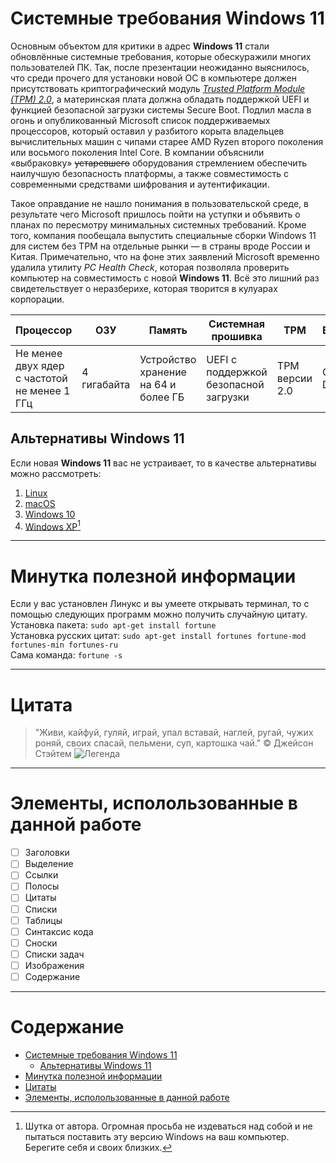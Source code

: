# Системные требования Windows 11

Основным объектом для критики в адрес **Windows 11** стали обновлённые системные требования, которые обескуражили многих пользователей ПК. Так, после презентации неожиданно выяснилось, что среди прочего для установки новой ОС в компьютере должен присутствовать криптографический модуль [*Trusted Platform Module (TPM) 2.0*](https://learn.microsoft.com/ru-ru/windows/security/hardware-security/tpm/trusted-platform-module-overview), а материнская плата должна обладать поддержкой UEFI и функцией безопасной загрузки системы Secure Boot. Подлил масла в огонь и опубликованный Microsoft список поддерживаемых процессоров, который оставил у разбитого корыта владельцев вычислительных машин с чипами старее AMD Ryzen второго поколения или восьмого поколения Intel Core. В компании объяснили «выбраковку» ~~устаревшего~~ оборудования стремлением обеспечить наилучшую безопасность платформы, а также совместимость с современными средствами шифрования и аутентификации.

Такое оправдание не нашло понимания в пользовательской среде, в результате чего Microsoft пришлось пойти на уступки и объявить о планах по пересмотру минимальных системных требований. Кроме того, компания пообещала выпустить специальные сборки Windows 11 для систем без TPM на отдельные рынки — в страны вроде России и Китая. Примечательно, что на фоне этих заявлений Microsoft временно удалила утилиту *PC Health Check*, которая позволяла проверить компьютер на совместимость с новой **Windows 11**. Всё это лишний раз свидетельствует о неразберихе, которая творится в кулуарах корпорации.

|Процессор |ОЗУ |Память |Системная прошивка  |TPM |Видеоадаптер |
|----|----|----|----|----|----|
|Не менее двух ядер с частотой не менее 1 ГГц|4 гигабайта|Устройство хранение на 64 и более ГБ|UEFI с поддержкой безопасной загрузки|TPM версии 2.0|Совместим с DirectX 12|

## Альтернативы Windows 11
Если новая **Windows 11** вас не устраивает, то в качестве альтернативы можно рассмотреть:
1. [Linux](https://ru.wikipedia.org/wiki/Linux)
2. [macOS](https://ru.wikipedia.org/wiki/MacOS)
3. [Windows 10](https://ru.wikipedia.org/wiki/Windows_10)
4. [Windows XP](https://ru.wikipedia.org/wiki/Windows_XP)[^1]

___
# Минутка полезной информации
Если у вас установлен Линукс и вы умеете открывать терминал, то с помощью следующих программ можно получить случайную цитату.  
Установка пакета: ``sudo apt-get install fortune``  
Установка русских цитат: ``sudo apt-get install fortunes fortune-mod fortunes-min fortunes-ru``  
Сама команда: ``fortune -s``  
___
# Цитата
> "Живи, кайфуй, гуляй, играй, упал вставай, наглей, ругай, чужих роняй, своих спасай, пельмени, суп, картошка чай."  © Джейсон Стэйтем
![Легенда](https://zhiznsovkusom.ru/wp-content/uploads/2022/02/38..jpg)

___
# Элементы, исполользованные в данной работе
- [ ] Заголовки
- [ ] Выделение
- [ ] Ссылки
- [ ] Полосы
- [ ] Цитаты
- [ ] Списки
- [ ] Таблицы
- [ ] Синтаксис кода
- [ ] Сноски
- [ ] Списки задач
- [ ] Изображения
- [ ] Содержание
---
# Содержание
- [Системные требования Windows 11](#Системные-требования-Windows-11)
	- [Альтернативы Windows 11](##Альтернативы-Windows-11)
- [Минутка полезной информации](#Минутка-полезной-информации)
- [Цитаты](#Цитаты)
- [Элементы, исполользованные в данной работе](#Элементы,-исполользованные-в-данной-работе)

[^1]: Шутка от автора. Огромная просьба не издеваться над собой и не пытаться поставить эту версию Windows на ваш компьютер. Берегите себя и своих близких.

